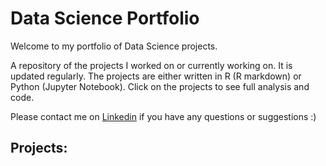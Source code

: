 # Data Science Portfolio
Welcome to my portfolio of Data Science projects.

A repository of the projects I worked on or currently working on. It is updated regularly. The projects are either written in R (R markdown) or Python (Jupyter Notebook). Click on the projects to see full analysis and code.

Please contact me on [Linkedin](https://www.linkedin.com/in/vasyltsykolanov) if you have any questions or suggestions :)

## Projects:

